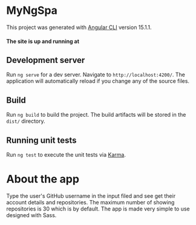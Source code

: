 # MyNgSpa

This project was generated with [Angular CLI](https://github.com/angular/angular-cli) version 15.1.1.

#### The site is up and running at 

## Development server

Run `ng serve` for a dev server. Navigate to `http://localhost:4200/`. The application will automatically reload if you change any of the source files.

## Build

Run `ng build` to build the project. The build artifacts will be stored in the `dist/` directory.

## Running unit tests

Run `ng test` to execute the unit tests via [Karma](https://karma-runner.github.io).

# About the app
Type the user's GitHub username in the input filed and see get their account details and repositories. The maximum number of showing repositories is 30 which is by default. The app is made very simple to use designed with Sass.